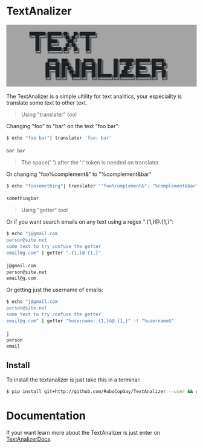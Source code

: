# TextAnalizer

![TextAnalizer banner](assets/icon.light.png)

The TextAnalizer is a simple ultility for text analitics, your especiality is translate some text to other text.

> Using "translater" tool

Changing "foo" to "bar" on the text "foo bar":

```sh
$ echo "foo bar"| translater 'foo: bar'

bar bar
```
> The space(' ') after the ':' token is needed on translater.

Or changing "foo%complement&" to "%complement&bar"

```sh
$ echo "foosomething"| translater '"foo%complement&": "%complement&bar"'

somethingbar
```

> Using "getter" tool

Or if you want search emails on any text using a regex ".{1,}@.{1,}":

```sh
$ echo "j@gmail.com
person@site.net
some text to try confuse the getter
email@g.com" | getter ".{1,}@.{1,}"

j@gmail.com
person@site.net
email@g.com
```

Or getting just the username of emails:

```sh
$ echo "j@gmail.com
person@site.net
some text to try confuse the getter
email@g.com" | getter "%username:.{1,}&@.{1,}" -t "%username&"

j
person
email
```

## Install

To install the textanalizer is just take this in a terminal:

```sh
$ pip install git+http://github.com/RoboCopGay/TextAnalizer --user && getter -h > /dev/null && if [[ "$?"==0 ]];then echo 'TextAnalizer are installed!!';fi
```

# Documentation

If your want learn more about the TextAnalizer is just enter on [TextAnalizerDocs](http://robocopgay.github.io/TextAnalizer).
